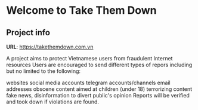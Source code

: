 # Welcome to Take Them Down

## Project info

**URL**: https://takethemdown.com.vn

A project aims to protect Vietnamese users from fraudulent Internet resources Users are encouraged to send different types of repors including but no limited to the following:

websites
social media accounts
telegram accounts/channels
email addresses
obscene content aimed at children (under 18)
terrorizing content
fake news, disinformation to divert public's opinion Reports will be verified and took down if violations are found.
